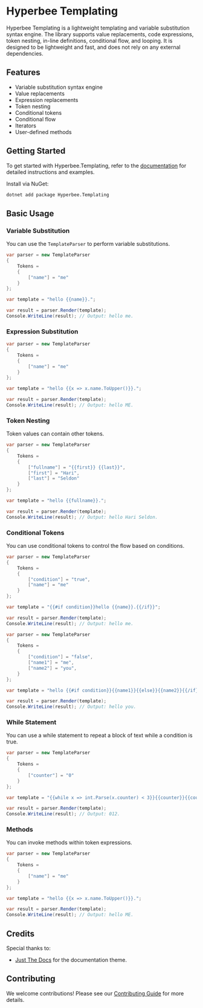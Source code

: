 # Hyperbee Templating

Hyperbee Templating is a lightweight templating and variable substitution syntax engine. The library supports value replacements, 
code expressions, token nesting, in-line definitions, conditional flow, and looping. It is designed to be lightweight and fast, 
and does not rely on any external dependencies.

## Features

* Variable substitution syntax engine
* Value replacements
* Expression replacements
* Token nesting
* Conditional tokens
* Conditional flow
* Iterators
* User-defined methods

## Getting Started

To get started with Hyperbee.Templating, refer to the [documentation](https://stillpoint-software.github.io/hyperbee.templating) for 
detailed instructions and examples. 

Install via NuGet:

```bash
dotnet add package Hyperbee.Templating
```

## Basic Usage

### Variable Substitution

You can use the `TemplateParser` to perform variable substitutions.

```csharp
var parser = new TemplateParser
{
    Tokens =
    {
        ["name"] = "me"
    }
};

var template = "hello {{name}}.";

var result = parser.Render(template);
Console.WriteLine(result); // Output: hello me.
```

### Expression Substitution

```csharp
var parser = new TemplateParser
{
    Tokens =
    {
        ["name"] = "me"
    }
};

var template = "hello {{x => x.name.ToUpper()}}.";

var result = parser.Render(template);
Console.WriteLine(result); // Output: hello ME.
```

### Token Nesting

Token values can contain other tokens.

```csharp
var parser = new TemplateParser
{
    Tokens =
    {
        ["fullname"] = "{{first}} {{last}}",
        ["first"] = "Hari",
        ["last"] = "Seldon"
    }
};

var template = "hello {{fullname}}.";

var result = parser.Render(template);
Console.WriteLine(result); // Output: hello Hari Seldon.
```

### Conditional Tokens

You can use conditional tokens to control the flow based on conditions.

```csharp
var parser = new TemplateParser
{
    Tokens =
    {
        ["condition"] = "true",
        ["name"] = "me"
    }
};

var template = "{{#if condition}}hello {{name}}.{{/if}}";

var result = parser.Render(template);
Console.WriteLine(result); // Output: hello me.
```

```csharp
var parser = new TemplateParser
{
    Tokens =
    {
        ["condition"] = "false",
        ["name1"] = "me",
        ["name2"] = "you",
    }
};

var template = "hello {{#if condition}}{{name1}}{{else}}{{name2}}{{/if}}.";

var result = parser.Render(template);
Console.WriteLine(result); // Output: hello you.
```

### While Statement

You can use a while statement to repeat a block of text while a condition is true.

```csharp
var parser = new TemplateParser
{
    Tokens =
    {
        ["counter"] = "0"
    }
};

var template = "{{while x => int.Parse(x.counter) < 3}}{{counter}}{{counter:{{x => int.Parse(x.counter) + 1}}}}{{/while}}";

var result = parser.Render(template);
Console.WriteLine(result); // Output: 012. 
```

### Methods

You can invoke methods within token expressions.

```csharp
var parser = new TemplateParser
{
    Tokens =
    {
        ["name"] = "me"
    }
};

var template = "hello {{x => x.name.ToUpper()}}.";

var result = parser.Render(template);
Console.WriteLine(result); // Output: hello ME.
```

## Credits

Special thanks to:

- [Just The Docs](https://github.com/just-the-docs/just-the-docs) for the documentation theme.

## Contributing

We welcome contributions! Please see our [Contributing Guide](https://github.com/Stillpoint-Software/.github/blob/main/.github/CONTRIBUTING.md) for more details.